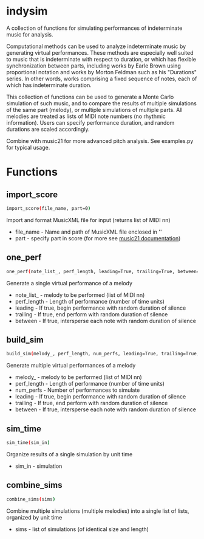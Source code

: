 # indysim
A collection of functions for simulating performances of indeterminate music for analysis.

Computational methods can be used to analyze indeterminate music by generating virtual performances. These methods are especially well suited to music that is indeterminate with respect to duration, or which has flexible synchronization between parts, including works by Earle Brown using proportional notation and works by Morton Feldman such as his "Durations" series. In other words, works comprising a fixed sequence of notes, each of which has indeterminate duration.

This collection of functions can be used to generate a Monte Carlo simulation of such music, and to compare the results of multiple simulations of the same part (melody), or multiple simulations of multiple parts. All melodies are treated as lists of MIDI note numbers (no rhythmic information). Users can specify performance duration, and random durations are scaled accordingly.

Combine with music21 for more advanced pitch analysis. See examples.py for typical usage.

# Functions
## import_score
```bash
import_score(file_name, part=0)
```
Import and format MusicXML file for input (returns list of MIDI nn)
+ file_name - Name and path of MusicXML file enclosed in ''
+ part - specify part in score (for more see [music21 documentation](http://web.mit.edu/music21/doc/moduleReference/moduleStream.html#music21.stream.Score.parts))
## one_perf
```bash
one_perf(note_list_, perf_length, leading=True, trailing=True, between=False)
```
Generate a single virtual performance of a melody
+ note_list_ - melody to be performed (list of MIDI nn)
+ perf_length - Length of performance (number of time units)
+ leading - If true, begin performance with random duration of silence
+ trailing - If true, end perform with random duration of silence
+ between - If true, intersperse each note with random duration of silence
## build_sim
```bash
build_sim(melody_, perf_length, num_perfs, leading=True, trailing=True, between=False)
```
Generate multiple virtual performances of a melody
+ melody_ - melody to be performed (list of MIDI nn)
+ perf_length - Length of performance (number of time units)
+ num_perfs - Number of performances to simulate
+ leading - If true, begin performance with random duration of silence
+ trailing - If true, end perform with random duration of silence
+ between - If true, intersperse each note with random duration of silence
## sim_time
```bash
sim_time(sim_in)
```
Organize results of a single simulation by unit time
+ sim_in - simulation
## combine_sims
```bash
combine_sims(sims)
```
Combine multiple simulations (multiple melodies) into a single list of lists, organized by unit time
+ sims - list of simulations (of identical size and length)
